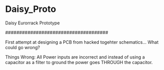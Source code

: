 # Daisy_Proto
Daisy Eurorrack Prototype

#####################################

First attempt at designing a PCB from hacked togehter schematics... What could go wrong?


Things Wrong:
All Power inputs are incorrect and instead of using a capacitor as a filter to ground the power goes THROUGH the capacitor. 
